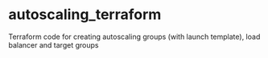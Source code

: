 # autoscaling_terraform
Terraform code for creating autoscaling groups (with launch template), load balancer and target groups
